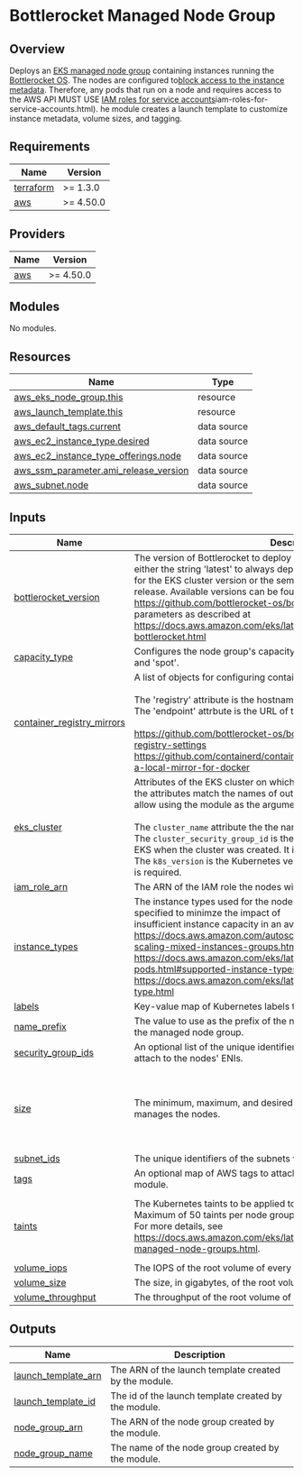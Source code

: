 # Bottlerocket Managed Node Group

## Overview

Deploys an [EKS managed node group](https://docs.aws.amazon.com/eks/latest/userguide/managed-node-groups.html) containing instances running the [Bottlerocket OS](https://github.com/bottlerocket-os/bottlerocket).  The nodes are configured to[block access to the instance metadata](https://aws.github.io/aws-eks-best-practices/security/docs/iam/#restrict-access-to-the-instance-profile-assigned-to-the-worker-node).  Therefore, any pods that run on a node and requires access to the AWS API MUST USE [IAM roles for service accounts](https://docs.aws.amazon.com/eks/latest/userguide/)iam-roles-for-service-accounts.html).  he module creates a launch template to customize instance metadata, volume sizes, and tagging.

<!-- BEGIN_TF_DOCS -->
## Requirements

| Name | Version |
|------|---------|
| <a name="requirement_terraform"></a> [terraform](#requirement\_terraform) | >= 1.3.0 |
| <a name="requirement_aws"></a> [aws](#requirement\_aws) | >= 4.50.0 |

## Providers

| Name | Version |
|------|---------|
| <a name="provider_aws"></a> [aws](#provider\_aws) | >= 4.50.0 |

## Modules

No modules.

## Resources

| Name | Type |
|------|------|
| [aws_eks_node_group.this](https://registry.terraform.io/providers/hashicorp/aws/latest/docs/resources/eks_node_group) | resource |
| [aws_launch_template.this](https://registry.terraform.io/providers/hashicorp/aws/latest/docs/resources/launch_template) | resource |
| [aws_default_tags.current](https://registry.terraform.io/providers/hashicorp/aws/latest/docs/data-sources/default_tags) | data source |
| [aws_ec2_instance_type.desired](https://registry.terraform.io/providers/hashicorp/aws/latest/docs/data-sources/ec2_instance_type) | data source |
| [aws_ec2_instance_type_offerings.node](https://registry.terraform.io/providers/hashicorp/aws/latest/docs/data-sources/ec2_instance_type_offerings) | data source |
| [aws_ssm_parameter.ami_release_version](https://registry.terraform.io/providers/hashicorp/aws/latest/docs/data-sources/ssm_parameter) | data source |
| [aws_subnet.node](https://registry.terraform.io/providers/hashicorp/aws/latest/docs/data-sources/subnet) | data source |

## Inputs

| Name | Description | Type | Default | Required |
|------|-------------|------|---------|:--------:|
| <a name="input_bottlerocket_version"></a> [bottlerocket\_version](#input\_bottlerocket\_version) | The version of Bottlerocket to deploy in the node group.  The value must be either the string 'latest' to always deploy the latest version available<br>for the EKS cluster version or the semantic version string of a Bottlerocket release.  Available versions can be found at<br>https://github.com/bottlerocket-os/bottlerocket/release or in public SSM parameters as described at<br>https://docs.aws.amazon.com/eks/latest/userguide/eks-optimized-ami-bottlerocket.html | `string` | `"latest"` | no |
| <a name="input_capacity_type"></a> [capacity\_type](#input\_capacity\_type) | Configures the node group's capacity type.  Valid values are 'on-demand' and 'spot'. | `string` | `"on-demand"` | no |
| <a name="input_container_registry_mirrors"></a> [container\_registry\_mirrors](#input\_container\_registry\_mirrors) | A list of objects for configuring containerd registry mirrors.<br><br>The 'registry' attribute is the hostname of the upstream registry.<br>The 'endpoint' attrbute is the URL of the mirror.<br><br>https://github.com/bottlerocket-os/bottlerocket#container-image-registry-settings<br>https://github.com/containerd/containerd/blob/main/docs/hosts.md#setup-a-local-mirror-for-docker | <pre>list(object(<br>    {<br>      endpoint = string<br>      registry = string<br>    }<br>  ))</pre> | `[]` | no |
| <a name="input_eks_cluster"></a> [eks\_cluster](#input\_eks\_cluster) | Attributes of the EKS cluster on which Karpenter is deployed.  The names of the attributes match the names of outputs in the eks-cluster module to allow using the module as the argument to this variable.<br><br>The `cluster_name` attribute the the name of the EKS cluster.  It is required.<br>The `cluster_security_group_id` is the ID of the security group generated by EKS when the cluster was created.  It is required.<br>The `k8s_version` is the Kubernetes version of the cluster's control plane.  It is required. | <pre>object({<br>    cluster_name              = string<br>    cluster_security_group_id = string<br>    k8s_version               = string<br>  })</pre> | n/a | yes |
| <a name="input_iam_role_arn"></a> [iam\_role\_arn](#input\_iam\_role\_arn) | The ARN of the IAM role the nodes will assume. | `string` | n/a | yes |
| <a name="input_instance_types"></a> [instance\_types](#input\_instance\_types) | The instance types used for the nodes in the group.  Multiple types can be specified to minimze the impact of<br>insufficient instance capacity in an availability zone.<br>https://docs.aws.amazon.com/autoscaling/ec2/userguide/ec2-auto-scaling-mixed-instances-groups.html<br>https://docs.aws.amazon.com/eks/latest/userguide/security-groups-for-pods.html#supported-instance-types<br>https://docs.aws.amazon.com/eks/latest/userguide/choosing-instance-type.html | `set(string)` | n/a | yes |
| <a name="input_labels"></a> [labels](#input\_labels) | Key-value map of Kubernetes labels to assign to every node. | `map(string)` | `{}` | no |
| <a name="input_name_prefix"></a> [name\_prefix](#input\_name\_prefix) | The value to use as the prefix of the name of the AWS resources created for the managed node group. | `string` | n/a | yes |
| <a name="input_security_group_ids"></a> [security\_group\_ids](#input\_security\_group\_ids) | An optional list of the unique identifiers of additional security groups to attach to the nodes' ENIs. | `list(string)` | `[]` | no |
| <a name="input_size"></a> [size](#input\_size) | The minimum, maximum, and desired size of the autoscaling group that manages the nodes. | <pre>object(<br>    {<br>      desired = number<br>      max     = number<br>      min     = number<br>    }<br>  )</pre> | <pre>{<br>  "desired": 1,<br>  "max": 1,<br>  "min": 1<br>}</pre> | no |
| <a name="input_subnet_ids"></a> [subnet\_ids](#input\_subnet\_ids) | The unique identifiers of the subnets where the nodes will launch. | `list(string)` | n/a | yes |
| <a name="input_tags"></a> [tags](#input\_tags) | An optional map of AWS tags to attach to every resource created by the module. | `map(string)` | `{}` | no |
| <a name="input_taints"></a> [taints](#input\_taints) | The Kubernetes taints to be applied to the nodes in the node group. Maximum of 50 taints per node group.<br>For more details, see https://docs.aws.amazon.com/eks/latest/userguide/node-taints-managed-node-groups.html. | <pre>list(object({<br>    key    = string<br>    value  = string<br>    effect = string<br>  }))</pre> | `[]` | no |
| <a name="input_volume_iops"></a> [volume\_iops](#input\_volume\_iops) | The IOPS of the root volume of every node in the node group. | `number` | `3000` | no |
| <a name="input_volume_size"></a> [volume\_size](#input\_volume\_size) | The size, in gigabytes, of the root volume of every node in the node group. | `number` | `1024` | no |
| <a name="input_volume_throughput"></a> [volume\_throughput](#input\_volume\_throughput) | The throughput of the root volume of every node in the node group. | `number` | `125` | no |

## Outputs

| Name | Description |
|------|-------------|
| <a name="output_launch_template_arn"></a> [launch\_template\_arn](#output\_launch\_template\_arn) | The ARN of the launch template created by the module. |
| <a name="output_launch_template_id"></a> [launch\_template\_id](#output\_launch\_template\_id) | The id of the launch template created by the module. |
| <a name="output_node_group_arn"></a> [node\_group\_arn](#output\_node\_group\_arn) | The ARN of the node group created by the module. |
| <a name="output_node_group_name"></a> [node\_group\_name](#output\_node\_group\_name) | The name of the node group created by the module. |
<!-- END_TF_DOCS -->
